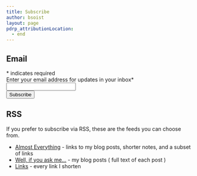 ```yaml
---
title: Subscribe
author: bsoist
layout: page
pdrp_attributionLocation:
  - end
---
```

## Email

<div id="mc_embed_signup">
<form action="//bsoist.us1.list-manage.com/subscribe/post?u=741ec46b06846685b53c0d730&amp;id=0444919c79" method="post" id="mc-embedded-subscribe-form" name="mc-embedded-subscribe-form" class="validate" target="_blank" novalidate>
    <div id="mc_embed_signup_scroll">
<div class="indicates-required">
<span class="asterisk">*</span> indicates required</div>

<div class="mc-field-group">
    <label for="mce-EMAIL">Enter your email address for updates in your inbox<span class="asterisk">*</span>
</label>
    <input type="email" value="" name="EMAIL" class="required email" id="mce-EMAIL">
</div>
    <div id="mce-responses" class="clear">
        <div class="response" id="mce-error-response" style="display:none"></div>
        <div class="response" id="mce-success-response" style="display:none"></div>
    </div>    <!-- real people should not fill this in and expect good things - do not remove this or risk form bot signups-->
    <div style="position: absolute; left: -5000px;"><input type="text" name="b_741ec46b06846685b53c0d730_0444919c79" tabindex="-1" value=""></div>
    <div class="clear"><input type="submit" value="Subscribe" name="subscribe" id="mc-embedded-subscribe" class="button"></div>
    </div>
</form>
</div>
<!--End mc_embed_signup-->

## RSS
If you prefer to subscribe via RSS, these are the feeds you can choose from.

  * [Almost Everything][notes] - links to my blog posts, shorter notes, and a subset of links
  * [Well, if you ask me...][www] - my blog posts ( full text of each post )
  * [Links][links] - every link I shorten

[links]: http://links.bsoi.st/feed.xml
[notes]: http://notes.bsoi.st/feed.xml
[www]: http://www.bsoi.st/feed.xml
